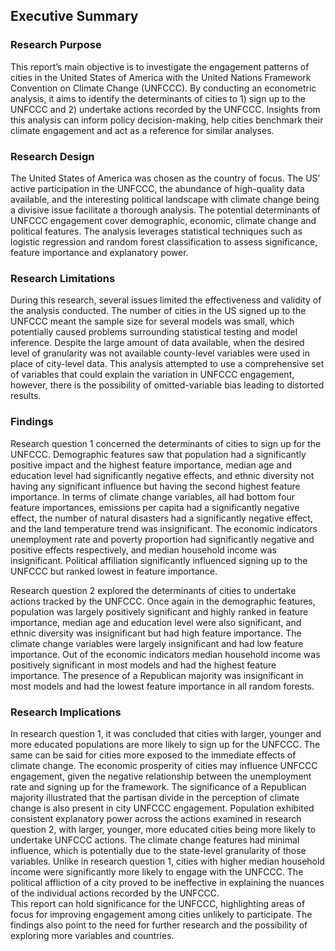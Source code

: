 ## Executive Summary 

### Research Purpose 
This report’s main objective is to investigate the engagement patterns of cities in the United States of America with the 
United Nations Framework Convention on Climate Change (UNFCCC). By conducting an econometric analysis, it 
aims to identify the determinants of cities to 1) sign up to the UNFCCC and 2) undertake actions recorded by the 
UNFCCC. Insights from this analysis can inform policy decision-making, help cities benchmark their climate 
engagement and act as a reference for similar analyses. 
### Research Design 
The United States of America was chosen as the country of focus. The US’ active participation in the UNFCCC, the 
abundance of high-quality data available, and the interesting political landscape with climate change being a divisive 
issue facilitate a thorough analysis. The potential determinants of UNFCCC engagement cover demographic, 
economic, climate change and political features. The analysis leverages statistical techniques such as logistic regression 
and random forest classification to assess significance, feature importance and explanatory power. 
### Research Limitations 
During this research, several issues limited the effectiveness and validity of the analysis conducted. The number of 
cities in the US signed up to the UNFCCC meant the sample size for several models was small, which potentially 
caused problems surrounding statistical testing and model inference. Despite the large amount of data available, when 
the desired level of granularity was not available county-level variables were used in place of city-level data. This 
analysis attempted to use a comprehensive set of variables that could explain the variation in UNFCCC engagement, 
however, there is the possibility of omitted-variable bias leading to distorted results.   
### Findings 
Research question 1 concerned the determinants of cities to sign up for the UNFCCC. Demographic features saw that 
population had a significantly positive impact and the highest feature importance, median age and education level had 
significantly negative effects, and ethnic diversity not having any significant influence but having the second highest 
feature importance. In terms of climate change variables, all had bottom four feature importances, emissions per capita 
had a significantly negative effect, the number of natural disasters had a significantly negative effect, and the land 
temperature trend was insignificant. The economic indicators unemployment rate and poverty proportion had 
significantly negative and positive effects respectively, and median household income was insignificant. Political 
affiliation significantly influenced signing up to the UNFCCC but ranked lowest in feature importance. 

Research question 2 explored the determinants of cities to undertake actions tracked by the UNFCCC. Once again in 
the demographic features, population was largely positively significant and highly ranked in feature importance, 
median age and education level were also significant, and ethnic diversity was insignificant but had high feature 
importance. The climate change variables were largely insignificant and had low feature importance. Out of the 
economic indicators median household income was positively significant in most models and had the highest feature 
importance. The presence of a Republican majority was insignificant in most models and had the lowest feature 
importance in all random forests.  
### Research Implications 
In research question 1, it was concluded that cities with larger, younger and more educated populations are more likely 
to sign up for the UNFCCC. The same can be said for cities more exposed to the immediate effects of climate change. 
The economic prosperity of cities may influence UNFCCC engagement, given the negative relationship between the 
unemployment rate and signing up for the framework. The significance of a Republican majority illustrated that the 
partisan divide in the perception of climate change is also present in city UNFCCC engagement. 
Population exhibited consistent explanatory power across the actions examined in research question 2, with larger, 
younger, more educated cities being more likely to undertake UNFCCC actions. The climate change features had 
minimal influence, which is potentially due to the state-level granularity of those variables. Unlike in research question 
1, cities with higher median household income were significantly more likely to engage with the UNFCCC. The 
political affliction of a city proved to be ineffective in explaining the nuances of the individual actions recorded by the 
UNFCCC.  
This report can hold significance for the UNFCCC, highlighting areas of focus for improving engagement among cities 
unlikely to participate. The findings also point to the need for further research and the possibility of exploring more 
variables and countries. 
